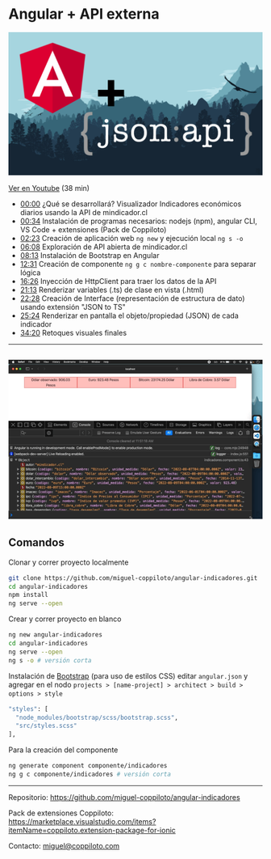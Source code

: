 # Angular + API externa

![Ver tutorial en Youtube](src/assets/images/youtube-thumb.png)

[Ver en Youtube](https://www.youtube.com/watch?v=MRyky6n0ek0) (38 min)

- [00:00](https://www.youtube.com/watch?v=MRyky6n0ek0&t=0s) ¿Qué se desarrollará? Visualizador Indicadores económicos diarios usando la API de mindicador.cl
- [00:34](https://www.youtube.com/watch?v=MRyky6n0ek0&t=34s) Instalación de programas necesarios: nodejs (npm), angular CLI, VS Code + extensiones (Pack de Coppiloto)
- [02:23](https://www.youtube.com/watch?v=MRyky6n0ek0&t=143s) Creación de aplicación web `ng new` y ejecución local `ng s -o`
- [06:08](https://www.youtube.com/watch?v=MRyky6n0ek0&t=368s) Exploración de API abierta de mindicador.cl
- [08:13](https://www.youtube.com/watch?v=MRyky6n0ek0&t=493s) Instalación de Bootstrap en Angular
- [12:31](https://www.youtube.com/watch?v=MRyky6n0ek0&t=751s) Creación de componente `ng g c nombre-componente` para separar lógica
- [16:26](https://www.youtube.com/watch?v=MRyky6n0ek0&t=986s) Inyección de HttpClient para traer los datos de la API
- [21:13](https://www.youtube.com/watch?v=MRyky6n0ek0&t=1273s) Renderizar variables (.ts) de clase en vista (.html)
- [22:28](https://www.youtube.com/watch?v=MRyky6n0ek0&t=1348s) Creación de Interface (representación de estructura de dato) usando extensión "JSON to TS"
- [25:24](https://www.youtube.com/watch?v=MRyky6n0ek0&t=1524s) Renderizar en pantalla el objeto/propiedad (JSON) de cada indicador
- [34:20](https://www.youtube.com/watch?v=MRyky6n0ek0&t=2060s) Retoques visuales finales

---
![resize](src/assets/images/resize.gif)
---

## Comandos

Clonar y correr proyecto localmente

```bash
git clone https://github.com/miguel-coppiloto/angular-indicadores.git
cd angular-indicadores
npm install
ng serve --open
```

Crear y correr proyecto en blanco

```bash
ng new angular-indicadores
cd angular-indicadores
ng serve --open
ng s -o # versión corta
```

Instalación de [Bootstrap](https://getbootstrap.com/docs/5.2/getting-started/introduction/) (para uso de estilos CSS) editar `angular.json` y agregar en el nodo `projects > [name-project] > architect > build > options > style`

```bash
"styles": [
  "node_modules/bootstrap/scss/bootstrap.scss",
  "src/styles.scss"
],
```

Para la creación del componente

```bash
ng generate component componente/indicadores
ng g c componente/indicadores # versión corta
```

---

Repositorio: https://github.com/miguel-coppiloto/angular-indicadores

Pack de extensiones Coppiloto: https://marketplace.visualstudio.com/items?itemName=coppiloto.extension-package-for-ionic

Contacto: miguel@coppiloto.com
